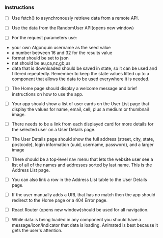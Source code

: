 ### Instructions

- [ ] Use fetch() to asynchronously retrieve data from a remote API.

- [ ] Use the data from the RandomUser API(opens new window)

- [ ] For the request parameters use:
- your own Algonquin username as the seed value
- a number between 16 and 32 for the results value
- format should be set to json
- nat should be au,ca,nz,gb,us
- data that is downloaded should be saved in state, so it can be used and filtered repeatedly. Remember to keep the state values lifted up to a component that allows the data to be used everywhere it is needed.

- [ ] The Home page should display a welcome message and brief instructions on how to use the app.

- [ ] Your app should show a list of user cards on the User List page that display the values for name, email, cell, plus a medium or thumbnail image.

- [ ] There needs to be a link from each displayed card for more details for the selected user on a User Details page.

- [ ] The User Details page should show the full address (street, city, state, postcode), login information (uuid, username, password), and a larger image

- [ ] There should be a top-level nav menu that lets the website user see a list of all of the names and addresses sorted by last name. This is the Address List page.

- [ ] You can also link a row in the Address List table to the User Details page.

- [ ] If the user manually adds a URL that has no match then the app should redirect to the Home page or a 404 Error page.

- [ ] React Router (opens new window)should be used for all navigation.

- [ ] While data is being loaded in any component you should have a message/icon/indicator that data is loading. Animated is best because it gets the user's attention.
